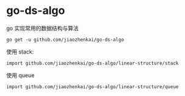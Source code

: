 # go-ds-algo

go 实现常用的数据结构与算法

```
go get -u github.com/jiaozhenkai/go-ds-algo
```

使用 stack:

```
import github.com/jiaozhenkai/go-ds-algo/linear-structure/stack
```

使用 queue

```
import github.com/jiaozhenkai/go-ds-algo/linear-structure/queue
```